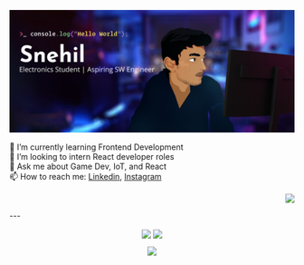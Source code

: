 <!--
**SneakySensei/SneakySensei** is a ✨ _special_ ✨ repository because its `README.md` (this file) appears on your GitHub profile.

Here are some ideas to get you started:

- 🔭 I’m currently working on ...
- 🌱 I’m currently learning ...
- 👯 I’m looking to collaborate on ...
- 🤔 I’m looking for help with ...
- 💬 Ask me about ...
- 📫 How to reach me: ...
- 😄 Pronouns: ...
- ⚡ Fun fact: ...
-->
<p align="center">
<img src="https://raw.githubusercontent.com/SneakySensei/SneakySensei/master/HeaderVectorUltrawide.jpg" />
</p>
<p align="left">
🌱 I’m currently learning Frontend Development <br />
👯 I’m looking to intern React developer roles <br />
💬 Ask me about Game Dev, IoT, and React <br />
  📫 How to reach me: <a href="https://www.linkedin.com/in/snehilcodes/">Linkedin</a>, <a href="https://www.instagram.com/sneakysensei/">Instagram</a>
</p>
<p align="right"><img align="center" src="https://media.giphy.com/media/LmNwrBhejkK9EFP504/giphy.gif" /></p>
---
<!--
| <img align="center" src="https://github-readme-stats.vercel.app/api?username=sneakysensei&theme=material-palenight&count_private=true&include_all_commits=true&show_icons=true&custom_title=%23%20GitHub%20Stats%20%E2%9C%85"/> | <img align="center" src="https://github-readme-streak-stats.herokuapp.com/?user=SneakySensei&theme=tokyonight" /> |
|:------------:|:------------:|
-->
<p align="center">
  <img align="center" src="https://github-readme-stats.vercel.app/api?username=sneakysensei&theme=material-palenight&count_private=true&include_all_commits=true&show_icons=true&custom_title=%23%20GitHub%20Stats%20%E2%9C%85" width="460" />
  <img align="center" src="https://github-readme-streak-stats.herokuapp.com/?user=SneakySensei&theme=tokyonight" width="460" />
</p>

<p align="center">
<img src="https://komarev.com/ghpvc/?username=SneakySensei&color=bb54ff&label=Profile%20visits&style=flat-square" />
</p>

